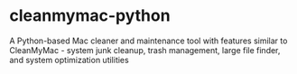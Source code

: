 # cleanmymac-python
A Python-based Mac cleaner and maintenance tool with features similar to CleanMyMac - system junk cleanup, trash management, large file finder, and system optimization utilities

